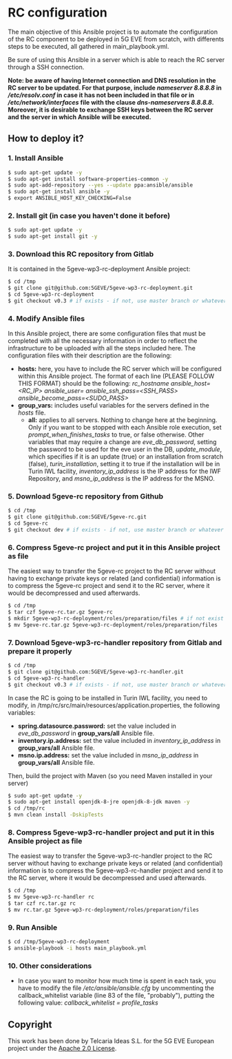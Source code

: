 # RC configuration

The main objective of this Ansible project is to automate the configuration of the RC component to be deployed in 5G EVE from scratch, with differents steps to be executed, all gathered in main_playbook.yml.

Be sure of using this Ansible in a server which is able to reach the RC server through a SSH connection.

**Note: be aware of having Internet connection and DNS resolution in the RC server to be updated. For that purpose, include *nameserver 8.8.8.8* in */etc/resolv.conf* in case it has not been included in that file or in */etc/network/interfaces* file with the clause *dns-nameservers 8.8.8.8*. Moreover, it is desirable to exchange SSH keys between the RC server and the server in which Ansible will be executed.**

## How to deploy it?

### 1. Install Ansible
 
```sh
$ sudo apt-get update -y
$ sudo apt-get install software-properties-common -y
$ sudo apt-add-repository --yes --update ppa:ansible/ansible
$ sudo apt-get install ansible -y
$ export ANSIBLE_HOST_KEY_CHECKING=False
```

### 2. Install git (in case you haven't done it before)

```sh
$ sudo apt-get update -y
$ sudo apt-get install git -y
```

### 3. Download this RC repository from Gitlab

It is contained in the 5geve-wp3-rc-deployment Ansible project:

```sh
$ cd /tmp
$ git clone git@github.com:5GEVE/5geve-wp3-rc-deployment.git
$ cd 5geve-wp3-rc-deployment
$ git checkout v0.3 # if exists - if not, use master branch or whatever tag
```

### 4. Modify Ansible files

In this Ansible project, there are some configuration files that must be completed with all the necessary information in order to reflect the infrastructure to be uploaded with all the steps included here. The configuration files with their description are the following:

* **hosts:** here, you have to include the RC server which will be configured within this Ansible project. The format of each line (PLEASE FOLLOW THIS FORMAT) should be the following: *rc_hostname ansible_host=<RC_IP> ansible_user=<USER> ansible_ssh_pass=<SSH_PASS> ansible_become_pass=<SUDO_PASS>*
* **group_vars:** includes useful variables for the servers defined in the *hosts* file.
	* **all:** applies to all servers. Nothing to change here at the beginning. Only if you want to be stopped with each Ansible role execution, set *prompt_when_finishes_tasks* to true, or false otherwise. Other variables that may require a change are *eve_db_password*, setting the password to be used for the eve user in the DB, *update_module*, which specifies if it is an update (true) or an installation from scratch (false), *turin_installation*, setting it to true if the installation will be in Turin IWL facility, *inventory_ip_address* is the IP address for the IWF Repository, and *msno_ip_address* is the IP address for the MSNO.

### 5. Download 5geve-rc repository from Github

```sh
$ cd /tmp
$ git clone git@github.com:5GEVE/5geve-rc.git
$ cd 5geve-rc
$ git checkout dev # if exists - if not, use master branch or whatever
```

### 6. Compress 5geve-rc project and put it in this Ansible project as file

The easiest way to transfer the 5geve-rc project to the RC server without having to exchange private keys or related (and confidential) information is to compress the 5geve-rc project and send it to the RC server, where it would be decompressed and used afterwards.

```sh
$ cd /tmp
$ tar czf 5geve-rc.tar.gz 5geve-rc
$ mkdir 5geve-wp3-rc-deployment/roles/preparation/files # if not exist
$ mv 5geve-rc.tar.gz 5geve-wp3-rc-deployment/roles/preparation/files
```

### 7. Download 5geve-wp3-rc-handler repository from Gitlab and prepare it properly

```sh
$ cd /tmp
$ git clone git@github.com:5GEVE/5geve-wp3-rc-handler.git
$ cd 5geve-wp3-rc-handler
$ git checkout v0.3 # if exists - if not, use master branch or whatever
```

In case the RC is going to be installed in Turin IWL facility, you need to modify, in /tmp/rc/src/main/resources/application.properties, the following variables:

* **spring.datasource.password:** set the value included in *eve_db_password* in **group_vars/all** Ansible file.
* **inventory.ip.address:** set the value included in *inventory_ip_address* in **group_vars/all** Ansible file.
* **msno.ip.address:** set the value included in *msno_ip_address* in **group_vars/all** Ansible file.

Then, build the project with Maven (so you need Maven installed in your server)

```sh
$ sudo apt-get update -y
$ sudo apt-get install openjdk-8-jre openjdk-8-jdk maven -y
$ cd /tmp/rc
$ mvn clean install -DskipTests
```

### 8. Compress 5geve-wp3-rc-handler project and put it in this Ansible project as file

The easiest way to transfer the 5geve-wp3-rc-handler project to the RC server without having to exchange private keys or related (and confidential) information is to compress the 5geve-wp3-rc-handler project and send it to the RC server, where it would be decompressed and used afterwards.

```sh
$ cd /tmp
$ mv 5geve-wp3-rc-handler rc
$ tar czf rc.tar.gz rc
$ mv rc.tar.gz 5geve-wp3-rc-deployment/roles/preparation/files
```

### 9. Run Ansible

```sh
$ cd /tmp/5geve-wp3-rc-deployment
$ ansible-playbook -i hosts main_playbook.yml
```

### 10. Other considerations

* In case you want to monitor how much time is spent in each task, you have to modify the file */etc/ansible/ansible.cfg* by uncommenting the callback_whitelist variable (line 83 of the file, "probably"), putting the following value: *callback_whitelist = profile_tasks*

## Copyright

This work has been done by Telcaria Ideas S.L. for the 5G EVE European project under the [Apache 2.0 License](LICENSE).
